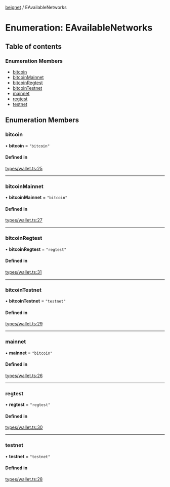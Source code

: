 [beignet](../README.md) / EAvailableNetworks

# Enumeration: EAvailableNetworks

## Table of contents

### Enumeration Members

- [bitcoin](EAvailableNetworks.md#bitcoin)
- [bitcoinMainnet](EAvailableNetworks.md#bitcoinmainnet)
- [bitcoinRegtest](EAvailableNetworks.md#bitcoinregtest)
- [bitcoinTestnet](EAvailableNetworks.md#bitcointestnet)
- [mainnet](EAvailableNetworks.md#mainnet)
- [regtest](EAvailableNetworks.md#regtest)
- [testnet](EAvailableNetworks.md#testnet)

## Enumeration Members

### bitcoin

• **bitcoin** = ``"bitcoin"``

#### Defined in

[types/wallet.ts:25](https://github.com/synonymdev/beignet/blob/7c83290/src/types/wallet.ts#L25)

___

### bitcoinMainnet

• **bitcoinMainnet** = ``"bitcoin"``

#### Defined in

[types/wallet.ts:27](https://github.com/synonymdev/beignet/blob/7c83290/src/types/wallet.ts#L27)

___

### bitcoinRegtest

• **bitcoinRegtest** = ``"regtest"``

#### Defined in

[types/wallet.ts:31](https://github.com/synonymdev/beignet/blob/7c83290/src/types/wallet.ts#L31)

___

### bitcoinTestnet

• **bitcoinTestnet** = ``"testnet"``

#### Defined in

[types/wallet.ts:29](https://github.com/synonymdev/beignet/blob/7c83290/src/types/wallet.ts#L29)

___

### mainnet

• **mainnet** = ``"bitcoin"``

#### Defined in

[types/wallet.ts:26](https://github.com/synonymdev/beignet/blob/7c83290/src/types/wallet.ts#L26)

___

### regtest

• **regtest** = ``"regtest"``

#### Defined in

[types/wallet.ts:30](https://github.com/synonymdev/beignet/blob/7c83290/src/types/wallet.ts#L30)

___

### testnet

• **testnet** = ``"testnet"``

#### Defined in

[types/wallet.ts:28](https://github.com/synonymdev/beignet/blob/7c83290/src/types/wallet.ts#L28)
